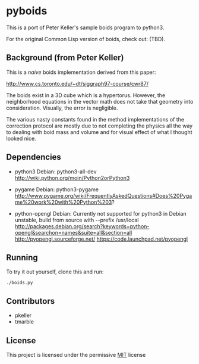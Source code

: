# pyboids

This is a port of Peter Keller's sample boids program to python3.

For the original Common Lisp version of boids, check out: (TBD).

## Background (from Peter Keller)

This is a _naive_ boids implementation derived from this paper:

http://www.cs.toronto.edu/~dt/siggraph97-course/cwr87/

The boids exist in a 3D cube which is a hypertorus. However, the neighborhood
equations in the vector math does not take that geometry into consideration.
Visually, the error is negligible.

The various nasty constants found in the method implementations of the
correction protocol are mostly due to not completing the physics all the way to
dealing with boid mass and volume and for visual effect of what I thought
looked nice.

## Dependencies

* python3
  Debian: python3-all-dev
  http://wiki.python.org/moin/Python2orPython3

* pygame
  Debian: python3-pygame
  http://www.pygame.org/wiki/FrequentlyAskedQuestions#Does%20Pygame%20work%20with%20Python%203?

* python-opengl
  Debian: Currently not supported for python3 in Debian unstable, build from source with
    --prefix /usr/local
    http://packages.debian.org/search?keywords=python-opengl&searchon=names&suite=all&section=all
  http://pyopengl.sourceforge.net/
  https://code.launchpad.net/pyopengl

## Running

To try it out yourself, clone this and run:

```
./boids.py
```

## Contributors

* pkeller
* tmarble

## License

This project is licensed under the permissive [MIT](http://opensource.org/licenses/MIT) license
